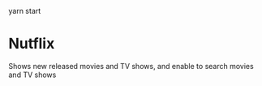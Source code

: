 
yarn start
# Nutflix
Shows new released movies and TV shows, and enable to search movies and TV shows
